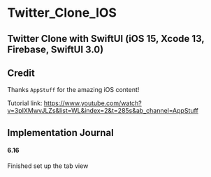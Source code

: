 # Twitter_Clone_IOS
Twitter Clone with SwiftUI (iOS 15, Xcode 13, Firebase, SwiftUI 3.0)
---
## Credit
Thanks `AppStuff` for the amazing iOS content!

Tutorial link: https://www.youtube.com/watch?v=3pIXMwvJLZs&list=WL&index=2&t=285s&ab_channel=AppStuff


## Implementation Journal
#### 6.16
Finished set up the tab view
